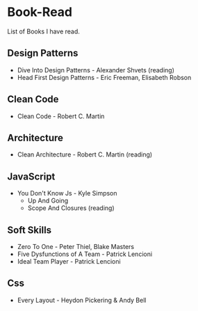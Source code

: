 # Book-Read
List of Books I have read.

## Design Patterns
  - Dive Into Design Patterns - Alexander Shvets (reading)
  - Head First Design Patterns - Eric Freeman, Elisabeth Robson

## Clean Code
  - Clean Code - Robert C. Martin

## Architecture
  - Clean Architecture - Robert C. Martin (reading)

## JavaScript
  - You Don't Know Js - Kyle Simpson
    - Up And Going
    - Scope And Closures (reading)

## Soft Skills
  - Zero To One - Peter Thiel, Blake Masters
  - Five Dysfunctions of A Team - Patrick Lencioni
  - Ideal Team Player - Patrick Lencioni

## Css
- Every Layout - Heydon Pickering & Andy Bell
